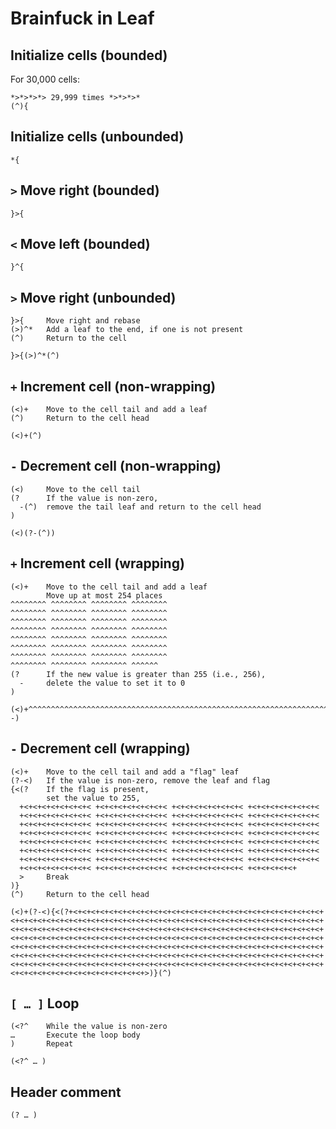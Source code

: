# Brainfuck in Leaf

## Initialize cells (bounded)

For 30,000 cells:

```leaf
*>*>*>*> 29,999 times *>*>*>*
(^){
```

## Initialize cells (unbounded)

```leaf
*{
```

## `>` Move right (bounded)

```leaf
}>{
```

## `<` Move left (bounded)

```leaf
}^{
```

## `>` Move right (unbounded)

```leaf
}>{     Move right and rebase
(>)^*   Add a leaf to the end, if one is not present
(^)     Return to the cell
```

```leaf
}>{(>)^*(^)
```

## `+` Increment cell (non-wrapping)

```leaf
(<)+    Move to the cell tail and add a leaf
(^)     Return to the cell head
```

```leaf
(<)+(^)
```

## `-` Decrement cell (non-wrapping)

```leaf
(<)     Move to the cell tail
(?      If the value is non-zero,
  -(^)  remove the tail leaf and return to the cell head
)
```

```leaf
(<)(?-(^))
```

## `+` Increment cell (wrapping)

```leaf
(<)+    Move to the cell tail and add a leaf
        Move up at most 254 places
^^^^^^^^ ^^^^^^^^ ^^^^^^^^ ^^^^^^^^
^^^^^^^^ ^^^^^^^^ ^^^^^^^^ ^^^^^^^^
^^^^^^^^ ^^^^^^^^ ^^^^^^^^ ^^^^^^^^
^^^^^^^^ ^^^^^^^^ ^^^^^^^^ ^^^^^^^^
^^^^^^^^ ^^^^^^^^ ^^^^^^^^ ^^^^^^^^
^^^^^^^^ ^^^^^^^^ ^^^^^^^^ ^^^^^^^^
^^^^^^^^ ^^^^^^^^ ^^^^^^^^ ^^^^^^^^
^^^^^^^^ ^^^^^^^^ ^^^^^^^^ ^^^^^^
(?      If the new value is greater than 255 (i.e., 256),
  -     delete the value to set it to 0
)
```

```leaf
(<)+^^^^^^^^^^^^^^^^^^^^^^^^^^^^^^^^^^^^^^^^^^^^^^^^^^^^^^^^^^^^^^^^^^^^^^^^^^^^^^^^^^^^^^^^^^^^^^^^^^^^^^^^^^^^^^^^^^^^^^^^^^^^^^^^^^^^^^^^^^^^^^^^^^^^^^^^^^^^^^^^^^^^^^^^^^^^^^^^^^^^^^^^^^^^^^^^^^^^^^^^^^^^^^^^^^^^^^^^^^^^^^^^^^^^^^^^^^^^^^^^^^^^^^^^^^^^^^(?-)
```

## `-` Decrement cell (wrapping)

```leaf
(<)+    Move to the cell tail and add a "flag" leaf
(?-<)   If the value is non-zero, remove the leaf and flag
{<(?    If the flag is present,
        set the value to 255,
  +<+<+<+<+<+<+<+< +<+<+<+<+<+<+<+< +<+<+<+<+<+<+<+< +<+<+<+<+<+<+<+<
  +<+<+<+<+<+<+<+< +<+<+<+<+<+<+<+< +<+<+<+<+<+<+<+< +<+<+<+<+<+<+<+<
  +<+<+<+<+<+<+<+< +<+<+<+<+<+<+<+< +<+<+<+<+<+<+<+< +<+<+<+<+<+<+<+<
  +<+<+<+<+<+<+<+< +<+<+<+<+<+<+<+< +<+<+<+<+<+<+<+< +<+<+<+<+<+<+<+<
  +<+<+<+<+<+<+<+< +<+<+<+<+<+<+<+< +<+<+<+<+<+<+<+< +<+<+<+<+<+<+<+<
  +<+<+<+<+<+<+<+< +<+<+<+<+<+<+<+< +<+<+<+<+<+<+<+< +<+<+<+<+<+<+<+<
  +<+<+<+<+<+<+<+< +<+<+<+<+<+<+<+< +<+<+<+<+<+<+<+< +<+<+<+<+<+<+<+<
  +<+<+<+<+<+<+<+< +<+<+<+<+<+<+<+< +<+<+<+<+<+<+<+< +<+<+<+<+<+
  >     Break
)}
(^)     Return to the cell head
```

```leaf
(<)+(?-<){<(?+<+<+<+<+<+<+<+<+<+<+<+<+<+<+<+<+<+<+<+<+<+<+<+<+<+<+<+<+<+<+<+<+<+<+<+<+<+<+<+<+<+<+<+<+<+<+<+<+<+<+<+<+<+<+<+<+<+<+<+<+<+<+<+<+<+<+<+<+<+<+<+<+<+<+<+<+<+<+<+<+<+<+<+<+<+<+<+<+<+<+<+<+<+<+<+<+<+<+<+<+<+<+<+<+<+<+<+<+<+<+<+<+<+<+<+<+<+<+<+<+<+<+<+<+<+<+<+<+<+<+<+<+<+<+<+<+<+<+<+<+<+<+<+<+<+<+<+<+<+<+<+<+<+<+<+<+<+<+<+<+<+<+<+<+<+<+<+<+<+<+<+<+<+<+<+<+<+<+<+<+<+<+<+<+<+<+<+<+<+<+<+<+<+<+<+<+<+<+<+<+<+<+<+<+<+<+<+<+<+<+<+<+<+<+<+<+<+<+<+<+<+<+<+<+<+<+<+<+<+<+<+<+<+<+<+<+<+<+<+<+<+<+<+<+<+<+<+<+<+<+<+<+<+>)}(^)
```

## `[ … ]` Loop

```leaf
(<?^    While the value is non-zero
…       Execute the loop body
)       Repeat
```

```leaf
(<?^ … )
```

## Header comment

```leaf
(? … )
```
